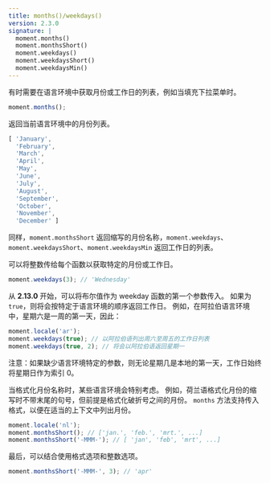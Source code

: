 ```yaml
---
title: months()/weekdays()
version: 2.3.0
signature: |
  moment.months()
  moment.monthsShort()
  moment.weekdays()
  moment.weekdaysShort()
  moment.weekdaysMin()
---
```


有时需要在语言环境中获取月份或工作日的列表，例如当填充下拉菜单时。

```javascript
moment.months();
```

返回当前语言环境中的月份列表。

```javascript
[ 'January',
  'February',
  'March',
  'April',
  'May',
  'June',
  'July',
  'August',
  'September',
  'October',
  'November',
  'December' ]
```

同样，`moment.monthsShort` 返回缩写的月份名称，`moment.weekdays`、`moment.weekdaysShort`、`moment.weekdaysMin` 返回工作日的列表。

可以将整数传给每个函数以获取特定的月份或工作日。

```javascript
moment.weekdays(3); // 'Wednesday'
```

从 **2.13.0** 开始，可以将布尔值作为 weekday 函数的第一个参数传入。
如果为 `true`，则将会按特定于语言环境的顺序返回工作日。
例如，在阿拉伯语言环境中，星期六是一周的第一天，因此：

```javascript
moment.locale('ar');
moment.weekdays(true); // 以阿拉伯语列出周六至周五的工作日列表
moment.weekdays(true, 2); // 将会以阿拉伯语返回星期一
```

注意：如果缺少语言环境特定的参数，则无论星期几是本地的第一天，工作日始终将星期日作为索引 0。

当格式化月份名称时，某些语言环境会特别考虑。
例如，荷兰语格式化月份的缩写时不带末尾的句号，但前提是格式化破折号之间的月份。 
`months` 方法支持传入格式，以便在适当的上下文中列出月份。

```javascript
moment.locale('nl');
moment.monthsShort(); // ['jan.', 'feb.', 'mrt.', ...]
moment.monthsShort('-MMM-'); // [ 'jan', 'feb', 'mrt', ...]
```

最后，可以结合使用格式选项和整数选项。

```javascript
moment.monthsShort('-MMM-', 3); // 'apr'
```
